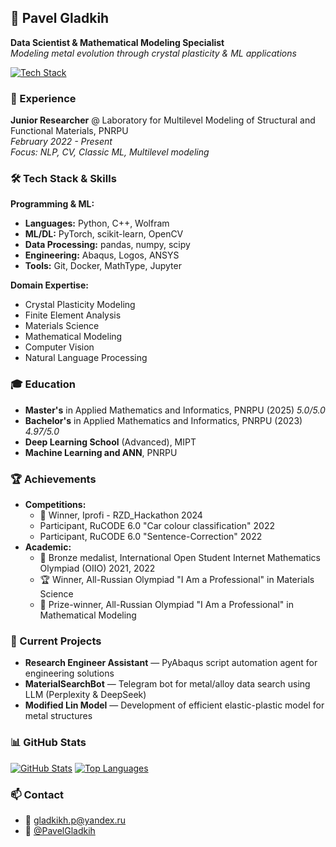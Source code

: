 ## 🚀 Pavel Gladkih
**Data Scientist & Mathematical Modeling Specialist**<br>
*Modeling metal evolution through crystal plasticity & ML applications*

[![Tech Stack](https://github-readme-tech-stack.vercel.app/api/cards?title=Tech%20Stack&lineCount=2&line1=python,python,auto;c%2B%2B,c%2B%2B,auto;wolfram,wolfram,auto;pytorch,pytorch,auto;scikit-learn,scikit-learn,auto;opencv,opencv,auto&line3=pandas,pandas,auto;numpy,numpy,auto;scipy,scipy,auto;abaqus,abaqus,auto;ansys,ansys,auto;git,git,auto&theme=github_dark&width=600)](https://github-readme-tech-stack.vercel.app)

### 💼 Experience
**Junior Researcher** @ Laboratory for Multilevel Modeling of Structural and Functional Materials, PNRPU<br>
*February 2022 - Present*<br>
*Focus: NLP, CV, Classic ML, Multilevel modeling*

### 🛠️ Tech Stack & Skills
**Programming & ML:**
- **Languages:** Python, C++, Wolfram
- **ML/DL:** PyTorch, scikit-learn, OpenCV
- **Data Processing:** pandas, numpy, scipy
- **Engineering:** Abaqus, Logos, ANSYS
- **Tools:** Git, Docker, MathType, Jupyter

**Domain Expertise:**
- Crystal Plasticity Modeling
- Finite Element Analysis
- Materials Science
- Mathematical Modeling
- Computer Vision
- Natural Language Processing

### 🎓 Education
- **Master's** in Applied Mathematics and Informatics, PNRPU (2025) *5.0/5.0*
- **Bachelor's** in Applied Mathematics and Informatics, PNRPU (2023) *4.97/5.0*
- **Deep Learning School** (Advanced), MIPT
- **Machine Learning and ANN**, PNRPU

### 🏆 Achievements
- **Competitions:**
  - 🥇 Winner, Iprofi - RZD_Hackathon 2024
  - Participant, RuCODE 6.0 "Car colour classification" 2022
  - Participant, RuCODE 6.0 "Sentence-Correction" 2022
- **Academic:**
  - 🥉 Bronze medalist, International Open Student Internet Mathematics Olympiad (OIIO) 2021, 2022
  - 🏆 Winner, All-Russian Olympiad "I Am a Professional" in Materials Science
  - 🥈 Prize-winner, All-Russian Olympiad "I Am a Professional" in Mathematical Modeling

### 🔬 Current Projects
- **Research Engineer Assistant** — PyAbaqus script automation agent for engineering solutions
- **MaterialSearchBot** — Telegram bot for metal/alloy data search using LLM (Perplexity & DeepSeek)
- **Modified Lin Model** — Development of efficient elastic-plastic model for metal structures

### 📊 GitHub Stats
[![GitHub Stats](https://github-readme-stats.vercel.app/api?username=PavelGld)](https://github.com/anuraghazra/github-readme-stats)
[![Top Languages](https://github-readme-stats.vercel.app/api/top-langs/?username=PavelGld&layout=compact)](https://github.com/anuraghazra/github-readme-stats)

### 📫 Contact
- 📧 gladkikh.p@yandex.ru
- 💬 [@PavelGladkih](https://t.me/PavelGladkih)
